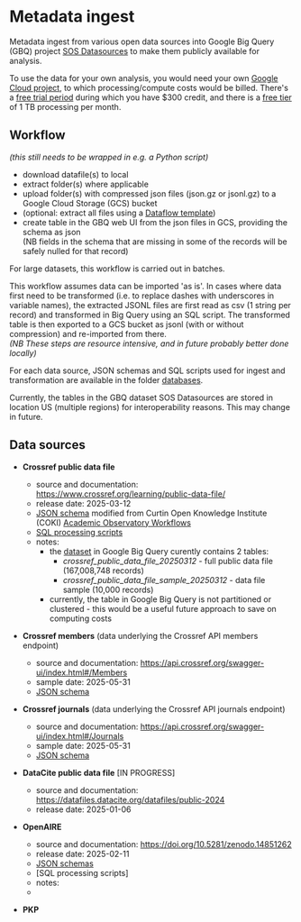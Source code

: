# Metadata ingest 

Metadata ingest from various open data sources into Google Big Query (GBQ) project [SOS Datasources](https://console.cloud.google.com/bigquery?ws=!1m4!1m3!3m2!1ssos-datasources) to make them publicly available for analysis. 

To use the data for your own analysis, you would need your own [Google Cloud project](https://console.cloud.google.com/projectcreate), to which processing/compute costs would be billed. There's a [free trial period](https://cloud.google.com/free/docs/free-cloud-features) during which you have $300 credit, and there is a [free tier](https://cloud.google.com/bigquery/pricing) of 1 TB processing per month.

## Workflow

_(this still needs to be wrapped in e.g. a Python script)_ 

- download datafile(s) to local
- extract folder(s) where applicable
- upload folder(s) with compressed json files (json.gz or jsonl.gz) to a Google Cloud Storage (GCS) bucket
- (optional: extract all files using a [Dataflow template](https://cloud.google.com/dataflow/docs/guides/templates/provided/bulk-decompress-cloud-storage))
- create table in the GBQ web UI from the json files in GCS, providing the schema as json  
  (NB fields in the schema that are missing in some of the records will be safely nulled for that record)

For large datasets, this workflow is carried out in batches.

This workflow assumes data can be imported 'as is'. In cases where data first need to be transformed (i.e. to replace dashes with underscores in variable names), the extracted JSONL files are first read as csv (1 string per record) and transformed in Big Query using an SQL script. The transformed table is then exported to a GCS bucket as jsonl (with or without compression) and re-imported from there.  
_(NB These steps are resource intensive, and in future probably better done locally)_    

For each data source, JSON schemas and SQL scripts used for ingest and transformation are available in the folder [databases](/databases).

Currently, the tables in the GBQ dataset SOS Datasources are stored in location US (multiple regions) for interoperability reasons. This may change in future. 

## Data sources

- **Crossref public data file**
  - source and documentation: https://www.crossref.org/learning/public-data-file/
  - release date: 2025-03-12
  - [JSON schema](/databases/crossref/schema/crossref_public_datafile_202503.json) modified from Curtin Open Knowledge Institute (COKI) [Academic Observatory Workflows](https://github.com/The-Academic-Observatory/academic-observatory-workflows/tree/main/academic-observatory-workflows/academic_observatory_workflows/crossref_metadata_telescope/schema)
  - [SQL processing scripts](/databases/crossref/sql/)
  - notes:
    - the [dataset](https://console.cloud.google.com/bigquery?ws=!1m4!1m3!3m2!1ssos-datasources!2scrossref) in Google Big Query curently contains 2 tables:
      - *crossref_public_data_file_20250312* - full public data file (167,008,748 records)
      - *crossref_public_data_file_sample_20250312* - data file sample (10,000 records)
    - currently, the table in Google Big Query is not partitioned or clustered - this would be a useful future approach to save on computing costs
 
- **Crossref members** (data underlying the Crossref API members endpoint) 
  - source and documentation: https://api.crossref.org/swagger-ui/index.html#/Members
  - sample date: 2025-05-31
  - [JSON schema](/databases/crossref/schema/crossref_members_schema.json)

- **Crossref journals** (data underlying the Crossref API journals endpoint)
  - source and documentation: https://api.crossref.org/swagger-ui/index.html#/Journals
  - sample date: 2025-05-31
  - [JSON schema](/databases/crossref/schema/crossref_members_schema.json)

- **DataCite public data file**  [IN PROGRESS]
  - source and documentation: https://datafiles.datacite.org/datafiles/public-2024
  - release date: 2025-01-06

- **OpenAIRE**
  - source and documentation: https://doi.org/10.5281/zenodo.14851262
  - release date: 2025-02-11
  - [JSON schemas]()
  - [SQL processing scripts]
  - notes:
  - 

- **PKP**
